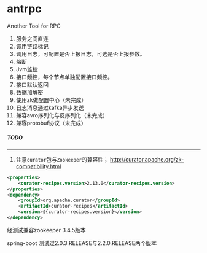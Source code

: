 # antrpc
Another Tool for RPC

1. 服务之间直连
2. 调用链路标记
3. 调用日志，可配置是否上报日志，可选是否上报参数。
4. 熔断
5. Jvm监控
6. 接口频控，每个节点单独配置接口频控。
7. 接口默认返回
8. 数据加解密
9. 使用zk做配置中心（未完成）
10. 日志消息通过kafka异步发送
11. 兼容avro序列化与反序列化（未完成）
12. 兼容protobuf协议（未完成）


##### TODO


---
1. 注意```curator```包与```Zookeeper```的兼容性；
http://curator.apache.org/zk-compatibility.html
```xml
<properties>
    <curator-recipes.version>2.13.0</curator-recipes.version>
</properties>
<dependency>
    <groupId>org.apache.curator</groupId>
    <artifactId>curator-recipes</artifactId>
    <version>${curator-recipes.version}</version>
</dependency>
```
经测试兼容zookeeper 3.4.5版本

spring-boot 测试过2.0.3.RELEASE与2.2.0.RELEASE两个版本
